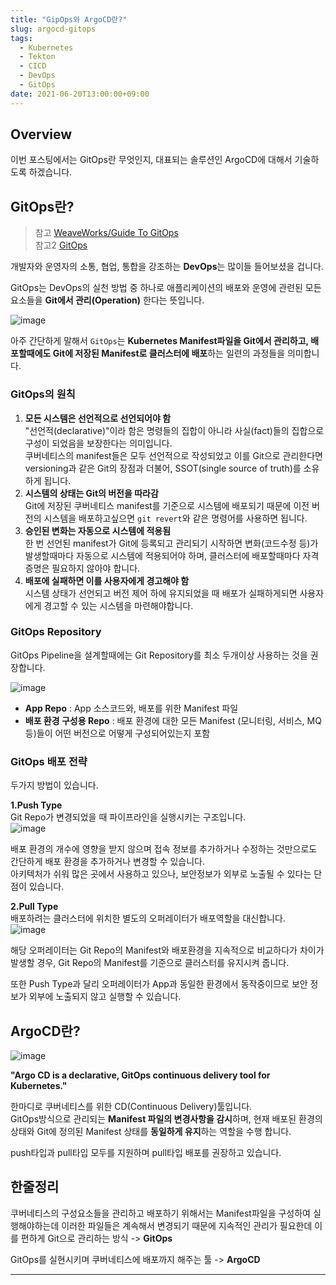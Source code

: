 ```yaml
---
title: "GipOps와 ArgoCD란?"
slug: argocd-gitops
tags:
  - Kubernetes
  - Tekton
  - CICD
  - DevOps
  - GitOps
date: 2021-06-20T13:00:00+09:00
---
```


## Overview
이번 포스팅에서는 GitOps란 무엇인지, 대표되는 솔루션인 ArgoCD에 대해서 기술하도록 하겠습니다.  

## GitOps란?

>참고 [WeaveWorks/Guide To GitOps](https://www.weave.works/technologies/gitops/)  
>참고2 [GitOps](https://www.gitops.tech/)

개발자와 운영자의 소통, 협업, 통합을 강조하는 **DevOps**는 많이들 들어보셨을 겁니다.  

GitOps는 DevOps의 실천 방법 중 하나로 애플리케이션의 배포와 운영에 관련된 모든 요소들을 **Git에서 관리(Operation)** 한다는 뜻입니다.  

![image](https://user-images.githubusercontent.com/15958325/122709876-1be94100-d29a-11eb-86f7-e596657b2285.png)  

아주 간단하게 말해서 `GitOps`는 **Kubernetes Manifest파일을 Git에서 관리하고, 배포할때에도 Git에 저장된 Manifest로 클러스터에 배포**하는 일련의 과정들을 의미합니다.  

### GitOps의 원칙

1. **모든 시스템은 선언적으로 선언되어야 함**  
    "선언적(declarative)"이라 함은 명령들의 집합이 아니라 사실(fact)들의 집합으로 구성이 되었음을 보장한다는 의미입니다.  
    쿠버네티스의 manifest들은 모두 선언적으로 작성되었고 이를 Git으로 관리한다면 versioning과 같은 Git의 장점과 더불어, SSOT(single source of truth)를 소유하게 됩니다.  
2. **시스템의 상태는 Git의 버전을 따라감**  
    Git에 저장된 쿠버네티스 manifest를 기준으로 시스템에 배포되기 때문에 이전 버전의 시스템을 배포하고싶으면 `git revert`와 같은 명령어를 사용하면 됩니다.  
3. **승인된 변화는 자동으로 시스템에 적용됨**   
    한 번 선언된 manifest가 Git에 등록되고 관리되기 시작하면 변화(코드수정 등)가 발생할때마다 자동으로 시스템에 적용되어야 하며, 클러스터에 배포할때마다 자격증명은 필요하지 않아야 합니다.  
4. **배포에 실패하면 이를 사용자에게 경고해야 함**  
    시스템 상태가 선언되고 버전 제어 하에 유지되었을 때 배포가 실패하게되면 사용자에게 경고할 수 있는 시스템을 마련해야합니다.  


### GitOps Repository

GitOps Pipeline을 설계할때에는 Git Repository를 최소 두개이상 사용하는 것을 권장합니다.  

![image](https://user-images.githubusercontent.com/15958325/122712877-b13b0400-d29f-11eb-805a-ec8dd3344311.png)   

- **App Repo** : App 소스코드와, 배포를 위한 Manifest 파일
- **배포 환경 구성용 Repo** : 배포 환경에 대한 모든 Manifest (모니터링, 서비스, MQ 등)들이 어떤 버전으로 어떻게 구성되어있는지 포함  

### GitOps 배포 전략
두가지 방법이 있습니다.   

**1.Push Type**  
Git Repo가 변경되었을 때 파이프라인을 실행시키는 구조입니다.  
![image](https://user-images.githubusercontent.com/15958325/122721113-3bd53080-d2ab-11eb-8332-8e8d2fd5cf5b.png)  

배포 환경의 개수에 영향을 받지 않으며 접속 정보를 추가하거나 수정하는 것만으로도 간단하게 배포 환경을 추가하거나 변경할 수 있습니다.  
아키텍처가 쉬워 많은 곳에서 사용하고 있으나, 보안정보가 외부로 노출될 수 있다는 단점이 있습니다.  

**2.Pull Type**  
배포하려는 클러스터에 위치한 별도의 오퍼레이터가 배포역할을 대신합니다.  
![image](https://user-images.githubusercontent.com/15958325/122721123-4099e480-d2ab-11eb-89c4-f8aa68bb82a6.png)  


해당 오퍼레이터는 Git Repo의 Manifest와 배포환경을 지속적으로 비교하다가 차이가 발생할 경우, Git Repo의 Manifest를 기준으로 클러스터를 유지시켜 줍니다.  

또한 Push Type과 달리 오퍼레이터가 App과 동일한 환경에서 동작중이므로 보안 정보가 외부에 노출되지 않고 실행할 수 있습니다.  

## ArgoCD란?
![image](https://user-images.githubusercontent.com/15958325/122722756-11847280-d2ad-11eb-8107-2753f1def41a.png)  

**"Argo CD is a declarative, GitOps continuous delivery tool for Kubernetes."** 

한마디로 쿠버네티스를 위한 CD(Continuous Delivery)툴입니다.  
GitOps방식으로 관리되는 **Manifest 파일의 변경사항을 감시**하며, 현재 배포된 환경의 상태와 Git에 정의된 Manifest 상태를 **동일하게 유지**하는 역할을 수행 합니다.  

push타입과 pull타입 모두를 지원하며 pull타입 배포를 권장하고 있습니다.  

## 한줄정리

쿠버네티스의 구성요소들을 관리하고 배포하기 위해서는 Manifest파일을 구성하여 실행해야하는데 이러한 파일들은 계속해서 변경되기 때문에 지속적인 관리가 필요한데 이를 편하게 Git으로 관리하는 방식 -> **GitOps**  

GitOps를 실현시키며 쿠버네티스에 배포까지 해주는 툴 -> **ArgoCD**

----
